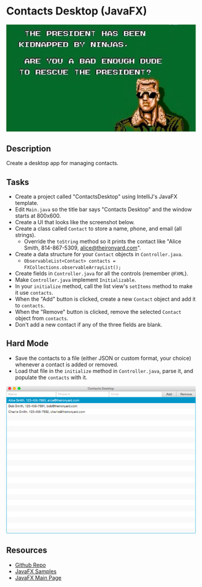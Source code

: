 # Contacts Desktop (JavaFX)

![screenshot](president.jpg)

## Description

Create a desktop app for managing contacts.

## Tasks

* Create a project called "ContactsDesktop" using IntelliJ's JavaFX template.
* Edit `Main.java` so the title bar says "Contacts Desktop" and the window starts at 800x600.
* Create a UI that looks like the screenshot below.
* Create a class called `Contact` to store a name, phone, and email (all strings).
  * Override the `toString` method so it prints the contact like "Alice Smith, 814-867-5309, alice@theironyard.com".
* Create a data structure for your `Contact` objects in `Controller.java`.
  * `ObservableList<Contact> contacts = FXCollections.observableArrayList();`
* Create fields in `Controller.java` for all the controls (remember `@FXML`).
* Make `Controller.java` implement `Initializable`.
* In your `initialize` method, call the list view's `setItems` method to make it use `contacts`.
* When the "Add" button is clicked, create a new `Contact` object and add it to `contacts`.
* When the "Remove" button is clicked, remove the selected `Contact` object from `contacts`.
* Don't add a new contact if any of the three fields are blank.

## Hard Mode
* Save the contacts to a file (either JSON or custom format, your choice) whenever a contact is added or removed.
* Load that file in the `initialize` method in `Controller.java`, parse it, and populate the `contacts` with it.

![screenshot](screenshot.png)

## Resources
* [Github Repo](https://github.com/tiy-lv-java-2016-11/contact-desktop)
* [JavaFX Samples](http://docs.oracle.com/javase/8/javafx/get-started-tutorial/get_start_apps.htm#JFXST804)
* [JavaFX Main Page](http://docs.oracle.com/javase/8/javase-clienttechnologies.htm)

